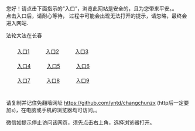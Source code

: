 您好！请点击下面指示的“入口”，浏览此网站是安全的，且为您带来平安。。 <br/>
点击入口后，请耐心等待， 过程中可能会出现无法打开的提示，请忽略，最终会进入网站. </br>

法轮大法在长春<br/>
<div style="padding:10px"><a style="margin:20px" target="_blank" href="https://d4s86z6fzcsq9.cloudfront.net/2Qpsp?wpvmjjjw" id="ccLink1" rel="nofollow">入口1</a> <a target="_blank" style="margin:20px" href="https://d1zujdlx8rbb44.cloudfront.net/2Qpsp?foidcz" id="ccLink2" rel="nofollow">入口2</a> <a style="margin:20px" target="_blank" href="https://d1pe9utjwczda.cloudfront.net/2Qpsp?tcstq" id="ccLink3" rel="nofollow">入口3</a></div>

<div style="padding:10px" ><a style="margin:20px" target="_blank" href="https://d4s86z6fzcsq9.cloudfront.net/2Qpsp?wpvmjjjw" id="ccLink4" rel="nofollow">入口4</a> <a style="margin:20px" href="https://d1zujdlx8rbb44.cloudfront.net/2Qpsp?foidcz" target="_blank" id="ccLink5" rel="nofollow">入口5</a> <a style="margin:20px" href="https://d1pe9utjwczda.cloudfront.net/2Qpsp?tcstq" target="_blank" id="ccLink6" rel="nofollow">入口6</a></div>

<div style="padding:10px"><a style="margin:20px" target="_blank" href="https://d4s86z6fzcsq9.cloudfront.net/2Qpsp?wpvmjjjw" id="ccLink7" rel="nofollow">入口7</a> <a style="margin:20px" href="https://d1zujdlx8rbb44.cloudfront.net/2Qpsp?foidcz" target="_blank" id="ccLink8" rel="nofollow">入口8</a> <a style="margin:20px" target="_blank" href="https://d1pe9utjwczda.cloudfront.net/2Qpsp?tcstq" id="ccLink9" rel="nofollow">入口9</a></div>

<br/>



请复制并记住免翻墙网址 https://github.com/yntd/changchunzx (http后一定要加s)，在电脑或手机的浏览器均可访问。。<br/>

微信如提示停止访问该网页，须先点击右上角，选择浏览器打开。
